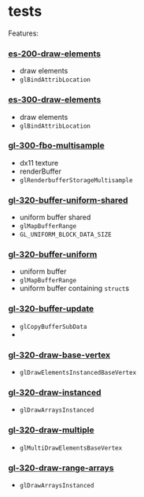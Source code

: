 # tests

Features:

### [es-200-draw-elements](https://github.com/elect86/jogl-samples/blob/master/jogl-samples/src/tests/es200/Es_200_draw_elements.java)

- draw elements
- `glBindAttribLocation`

### [es-300-draw-elements](https://github.com/elect86/jogl-samples/blob/master/jogl-samples/src/tests/es300/Es_300_draw_elements.java)

- draw elements
- `glBindAttribLocation`

### [gl-300-fbo-multisample](https://github.com/elect86/jogl-samples/blob/master/jogl-samples/src/tests/gl300/Gl_300_fbo_multisample.java)

- dx11 texture
- renderBuffer
- `glRenderbufferStorageMultisample`

### [gl-320-buffer-uniform-shared](https://github.com/elect86/jogl-samples/blob/master/jogl-samples/src/tests/gl320/Gl_320_buffer_uniform_shared.java)

- uniform buffer shared
- `glMapBufferRange`
- `GL_UNIFORM_BLOCK_DATA_SIZE`

### [gl-320-buffer-uniform](https://github.com/elect86/jogl-samples/blob/master/jogl-samples/src/tests/gl320/Gl_320_buffer_uniform.java)

- uniform buffer
- `glMapBufferRange`
- uniform buffer containing `struct`s

### [gl-320-buffer-update](https://github.com/elect86/jogl-samples/blob/master/jogl-samples/src/tests/gl320/Gl_320_buffer_update.java)

- `glCopyBufferSubData`
- 
### [gl-320-draw-base-vertex](https://github.com/elect86/jogl-samples/blob/master/jogl-samples/src/tests/gl320/Gl_320_draw_base_vertex.java)

- `glDrawElementsInstancedBaseVertex`
 
### [gl-320-draw-instanced](https://github.com/elect86/jogl-samples/blob/master/jogl-samples/src/tests/gl320/Gl_320_draw_instanced.java)

- `glDrawArraysInstanced`

### [gl-320-draw-multiple](https://github.com/elect86/jogl-samples/blob/master/jogl-samples/src/tests/gl320/Gl_320_draw_multiple.java)

- `glMultiDrawElementsBaseVertex`

### [gl-320-draw-range-arrays](https://github.com/elect86/jogl-samples/blob/master/jogl-samples/src/tests/gl320/Gl_320_draw_range_arrays.java)

- `glDrawArraysInstanced`
